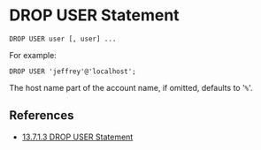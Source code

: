 # DROP USER Statement

```
DROP USER user [, user] ...
```
For example:
```
DROP USER 'jeffrey'@'localhost';
```
The host name part of the account name, if omitted, defaults to '`%`'.

## References
- [13.7.1.3 DROP USER Statement](https://dev.mysql.com/doc/refman/5.6/en/drop-user.html)